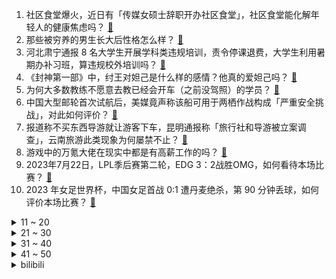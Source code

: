 1. 社区食堂爆火，近日有「传媒女硕士辞职开办社区食堂」，社区食堂能化解年轻人的健康焦虑吗？ [:link:](https://www.zhihu.com/question/612875846)
2. 那些被穷养的男生长大后性格怎么样？ [:link:](https://www.zhihu.com/question/263676326)
3. 河北肃宁通报 8 名大学生开展学科类违规培训，责令停课退费，大学生利用暑期办补习班，算违规校外培训吗？ [:link:](https://www.zhihu.com/question/613104425)
4. 《封神第一部》中，纣王对妲己是什么样的感情？他真的爱妲己吗？ [:link:](https://www.zhihu.com/question/612677821)
5. 为何大多数教练不愿意去教已经会开车（之前没驾照）的学员？ [:link:](https://www.zhihu.com/question/609771033)
6. 中国大型邮轮首次试航后，美媒竟声称该船可用于两栖作战构成「严重安全挑战」，对此如何评价？ [:link:](https://www.zhihu.com/question/613351277)
7. 报道称不买东西导游就让游客下车，昆明通报称「旅行社和导游被立案调查」，云南旅游此类现象为何屡禁不止？ [:link:](https://www.zhihu.com/question/613459360)
8. 游戏中的万氪大佬在现实中都是有高薪工作的吗？ [:link:](https://www.zhihu.com/question/431746142)
9. 2023年7月22日，LPL季后赛第二轮，EDG 3：2战胜OMG，如何看待本场比赛？ [:link:](https://www.zhihu.com/question/613476230)
10. 2023 年女足世界杯，中国女足首战 0:1 遭丹麦绝杀，第 90 分钟丢球，如何评价本场比赛？ [:link:](https://www.zhihu.com/question/613419928)
<details>
<summary>11 ~ 20</summary>

11. 新东方进军文旅产业，注资 10 亿，在多地开分公司，万元月薪招导游，面向老年人客群，商业上如何解读？ [:link:](https://www.zhihu.com/question/613446328)
12. 年轻人给芒果核梳毛被指不务正业，果核主人称是一种精神寄托，如何看待年轻人开始流行养芒果核？ [:link:](https://www.zhihu.com/question/613267642)
13. 如何看待《星穹铁道》仅在1.2版本就开放了回归活动？ [:link:](https://www.zhihu.com/question/612735023)
14. 网传陕西一女干部用法院监督员身份帮放贷丈夫诉讼讨债，安康中院回应 「符合法律规定」，如何看待此事？ [:link:](https://www.zhihu.com/question/613292001)
15. 有没有在某些时刻忽然悟出什么道理? [:link:](https://www.zhihu.com/question/612259305)
16. 布林肯表示将听取基辛格的访华见闻，未来或有更多美官员访华，并称美方正巩固中美关系，释放了哪些信号？ [:link:](https://www.zhihu.com/question/613444658)
17. 猫咪一见你就躺下是什么原因？ [:link:](https://www.zhihu.com/question/389314404)
18. 西安将对 3608 名「回流生」信息逐一甄别，以假手段获取考试资格将取消录取资格，哪些信息值得关注？ [:link:](https://www.zhihu.com/question/613405323)
19. 《蜗居》里海藻选择错了吗？ [:link:](https://www.zhihu.com/question/24445144)
20. 沈腾《超能一家人》首波口碑出炉，你对该影片有哪些评价？ [:link:](https://www.zhihu.com/question/612255699)
</details>
<details>
<summary>21 ~ 30</summary>

21. 去西安旅游有哪些景点推荐? [:link:](https://www.zhihu.com/question/607015404)
22. 2023 年女足世界杯英格兰 1:0 小胜海地，7 月 28 日中国女足对阵海地，如何评价本场比赛？ [:link:](https://www.zhihu.com/question/613419848)
23. 《不完美受害人》第 12 集拍得如何？有哪些值得关注的剧情点？ [:link:](https://www.zhihu.com/question/613460401)
24. 如何评价《封神第一部》？ [:link:](https://www.zhihu.com/question/612987610)
25. 2023 年女足世界杯，日本 5:0 赞比亚，宫泽日向双响，赞比亚全场0射门，如何评价本场比赛？ [:link:](https://www.zhihu.com/question/613419817)
26. 为什么拳击手出拳看起来很轻？ [:link:](https://www.zhihu.com/question/557737612)
27. 前些年国内各手游大厂为何对立项开放世界游戏充满信心？ [:link:](https://www.zhihu.com/question/612016959)
28. 现在还有没感染新冠的吗？你们怎么做到的？ [:link:](https://www.zhihu.com/question/576527176)
29. 2023 LPL 夏季赛OMG VS EDG，如何评价这场比赛？ [:link:](https://www.zhihu.com/question/613448360)
30. 为什么萧炎在大主宰活了几百年没有陨落反而越来越厉害? [:link:](https://www.zhihu.com/question/488999232)
</details>
<details>
<summary>31 ~ 40</summary>

31. 如何评价大鹏执导，黄渤、王一博主演的电影《热烈》？ [:link:](https://www.zhihu.com/question/613244903)
32. 如何判断自己读研是否真的想搞学术? [:link:](https://www.zhihu.com/question/606676255)
33. 未来十年，有哪些忠告和建议？ [:link:](https://www.zhihu.com/question/613045469)
34. 姆巴佩落选巴黎季前赛名单，罗马诺：巴黎开始正式考虑出售姆巴佩，你认为姆巴佩会何去何从？ [:link:](https://www.zhihu.com/question/613405754)
35. 第一份实习有多难找？怎么摆脱因「没有实习经验」而被拒绝的恶性循环，迈出实习第一步？ [:link:](https://www.zhihu.com/question/611893769)
36. 西安教育局回应中考「回流生」问题，已成立联合调查组，如何看待「回流生」这一现象对当地教育带来哪些影响？ [:link:](https://www.zhihu.com/question/613167440)
37. 为什么中国电影不放过《封神榜》？ [:link:](https://www.zhihu.com/question/611662713)
38. 《原神》到了 4.0 枫丹版本，会有什么样的剧情发展？ [:link:](https://www.zhihu.com/question/609079662)
39. 为什么要单独看青年失业率？青年失业率的高低走向，意味着什么？ [:link:](https://www.zhihu.com/question/613445713)
40. 你觉得如果换一个人来演《我的人间烟火》中的孟宴臣还能火吗？ [:link:](https://www.zhihu.com/question/612868485)
</details>
<details>
<summary>41 ~ 50</summary>

41. 美国再度以所谓「国家安全担忧」为由向中国发难，此次矛头直指中国自动驾驶汽车供应商，将会产生哪些影响？ [:link:](https://www.zhihu.com/question/613332181)
42. 被北大录取女生分享经验时强调「没手机」，你上大学前有手机吗，是否会影响你的学习？ [:link:](https://www.zhihu.com/question/613244656)
43. 新能源车膜到底怎么选？ [:link:](https://www.zhihu.com/question/612065652)
44. 普里戈任称要将白俄打造成世界第二军队，同时「瓦格纳实际领导人」时隔近 7 年亮相，哪些信息值得关注？ [:link:](https://www.zhihu.com/question/613229197)
45. 自己一个人出去玩到底有多爽？ [:link:](https://www.zhihu.com/question/608178257)
46. 暑期带着孩子去山里露营，需要带好哪些装备？如果过夜，有哪些注意事项？ [:link:](https://www.zhihu.com/question/609232489)
47. 暑假期间，可以带孩子找哪些有趣的科学实验一起做一做？ [:link:](https://www.zhihu.com/question/610471037)
48. BBA 真的就只是买个标吗？ [:link:](https://www.zhihu.com/question/604019461)
49. 《我的人间烟火》口碑大爆，你对该剧都有哪些评价？ [:link:](https://www.zhihu.com/question/610713305)
50. 如何评价NewJeans的迷你二辑主打曲《Cool With You》及其两版MV？ [:link:](https://www.zhihu.com/question/612446246)
</details><details>
<summary>bilibili</summary>

</details>